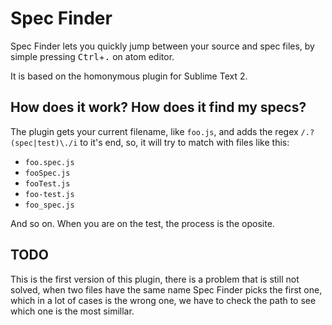 Spec Finder
===================

Spec Finder lets you quickly jump between your source and spec files, by simple pressing <kbd>Ctrl</kbd>+<kbd>.</kbd> on atom editor.

It is based on the homonymous plugin for Sublime Text 2.

## How does it work? How does it find my specs? ##

The plugin gets your current filename, like `foo.js`, and adds the regex `/.?(spec|test)\./i` to it's end, so, it will try to match with files like this:

- `foo.spec.js`
- `fooSpec.js`
- `fooTest.js`
- `foo-test.js`
- `foo_spec.js`

And so on. When you are on the test, the process is the oposite.

## TODO ##

This is the first version of this plugin, there is a problem that is still not solved, when two files have the same name Spec Finder picks the first one, which in a lot of cases is the wrong one, we have to check the path to see which one is the most simillar.
